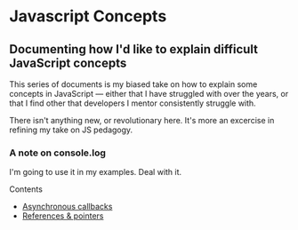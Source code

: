 # Javascript Concepts
## Documenting how I'd like to explain difficult JavaScript concepts

This series of documents is my biased take on how to explain some concepts in JavaScript — either that I have struggled with over the years, or that I find other that developers I mentor consistently struggle with.

There isn't anything new, or revolutionary here. It's more an excercise in refining my take on JS pedagogy.

### A note on console.log

I'm going to use it in my examples. Deal with it.

Contents
- [Asynchronous callbacks](asynchronous_js.md)
- [References & pointers](references_pointers.md)